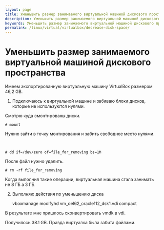 ```yaml
---
layout: page
title: Уменьшить размер занимаемого виртуальной машиной дискового пространства
description: Уменьшить размер занимаемого виртуальной машиной дискового пространства
keywords: Уменьшить размер занимаемого виртуальной машиной дискового пространства
permalink: /linux/virtual/virtualbox/decrease-disk-space/
---
```


# Уменьшить размер занимаемого виртуальной машиной дискового пространства

Имеем экспортированную виртуальную машину VirtualBox размером 46,2 GB.

1. Подключаюсь к виртуальной машине и забиваю блоки дисков, которые не используются нулями.

Смотрю куда смонтированы диски.

    # mount

Нужно зайти в точку монтирования и забить свободное место нулями.

<br/>

    # dd if=/dev/zero of=file_for_removing bs=1M

После файл нужно удалить.

    # rm -rf file_for_removing

Когда выполнил такие операции, виртуальная машина стала занимать не 8 ГБ а 3 ГБ.

2. Выполняю действия по уменьшению диска

    vboxmanage modifyhd vm_oel62_oracle112_dsk1.vdi compact

В результате мне пришлось сконвертировать vmdk в vdi.

Получилось 38.1 GB. Правда виртуалка была забита файлами.
